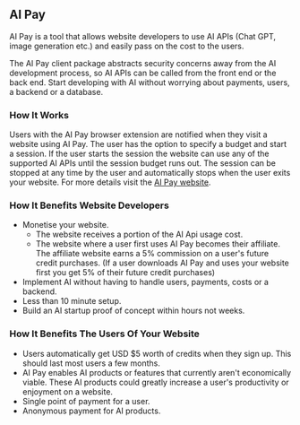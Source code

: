 ## AI Pay
AI Pay is a tool that allows website developers to use AI APIs (Chat GPT, image generation etc.) and easily pass on the cost to the users.

The AI Pay client package abstracts security concerns away from the AI development process, so AI APIs can be called from the front end or the back end. Start developing with AI without worrying about payments, users, a backend or a database.

### How It Works
Users with the AI Pay browser extension are notified when they visit a website using AI Pay. The user has the option to specify a budget and start a session. If the user starts the session the website can use any of the supported AI APIs until the session budget runs out. The session can be stopped at any time by the user and automatically stops when the user exits your website. For more details visit the [AI Pay website](https://www.joinaipay.com).

### How It Benefits Website Developers
- Monetise your website.
  - The website receives a portion of the AI Api usage cost.
  - The website where a user first uses AI Pay becomes their affiliate. The affiliate website earns a 5% commission on a user's future credit purchases. (If a user downloads AI Pay and uses your website first you get 5% of their future credit purchases)
- Implement AI without having to handle users, payments, costs or a backend.
- Less than 10 minute setup.
- Build an AI startup proof of concept within hours not weeks.

### How It Benefits The Users Of Your Website
- Users automatically get USD $5 worth of credits when they sign up. This should last most users a few months. 
- AI Pay enables AI products or features that currently aren't economically viable. These AI products could greatly increase a user's productivity or enjoyment on a website.
- Single point of payment for a user.
- Anonymous payment for AI products.
